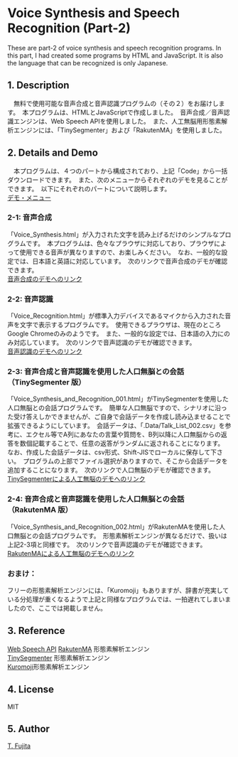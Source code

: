 # Voice Synthesis and Speech Recognition (Part-2)
These are part-2 of voice synthesis and speech recognition programs. In this part, I had created some programs by HTML and JavaScript. It is also the language that can be recognized is only Japanese.

## 1. Description
　無料で使用可能な音声合成と音声認識プログラムの（その２）をお届けします。　本プログラムは、HTMLとJavaScriptで作成しました。　音声合成／音声認識エンジンは、Web Speech APIを使用しました。　また、人工無脳用形態素解析エンジンには、「TinySegmenter」および「RakutenMA」を使用しました。

## 2. Details and Demo
　本プログラムは、４つのパートから構成されており、上記「Code」から一括ダウンロードできます。　また、次のメニューからそれぞれのデモを見ることができます。　以下にそれぞれのパートについて説明します。  
 [デモ・メニュー]()  

### 2-1: 音声合成
「Voice_Synthesis.html」が入力された文字を読み上げるだけのシンプルなプログラムです。　本プログラムは、色々なプラウザに対応しており、プラウザによって使用できる音声が異なりますので、お楽しみください。　なお、一般的な設定では、日本語と英語に対応しています。　次のリンクで音声合成のデモが確認できます。  
[音声合成のデモへのリンク]()  

### 2-2: 音声認識
「Voice_Recognition.html」が標準入力デバイスであるマイクから入力された音声を文字で表示するプログラムです。　使用できるプラウザは、現在のところGoogle Chromeのみのようです。　また、一般的な設定では、日本語の入力にのみ対応しています。　次のリンクで音声認識のデモが確認できます。  
[音声認識のデモへのリンク]()  

### 2-3: 音声合成と音声認識を使用した人口無脳との会話（TinySegmenter 版）
「Voice_Synthesis_and_Recognition_001.html」がTinySegmenterを使用した人口無脳との会話プログラムです。　簡単な人口無脳ですので、シナリオに沿った受け答えしかできませんが、ご自身で会話データを作成し読み込ませることで拡張できるようにしています。　会話データは、「.Data/Talk_List_002.csv」を参考に、エクセル等でA列にあなたの言葉や質問を、B列以降に人口無脳からの返答を数個記載することで、任意の返答がランダムに返されることになります。　なお、作成した会話データは、csv形式、Shift-JISでローカルに保存して下さい。　プログラムの上部でファイル選択がありますので、そこから会話データを追加することになります。　次のリンクで人口無脳のデモが確認できます。  
[TinySegmenterによる人工無脳のデモへのリンク]()  

### 2-4: 音声合成と音声認識を使用した人口無脳との会話（RakutenMA 版）
「Voice_Synthesis_and_Recognition_002.html」がRakutenMAを使用した人口無脳との会話プログラムです。　形態素解析エンジンが異なるだけで、扱いは上記2-3項と同様です。　次のリンクで音声認識のデモが確認できます。  
[RakutenMAによる人工無脳のデモへのリンク]()  

### おまけ：
フリーの形態素解析エンジンには、「Kuromoji」もありますが、辞書が充実している分処理が重くなるようで上記と同様なプログラムでは、一拍遅れてしまいましたので、ここでは掲載しません。  

## 3. Reference
[Web Speech API](https://developer.mozilla.org/ja/docs/Web/API/Web_Speech_API)
[RakutenMA](https://github.com/rakuten-nlp/rakutenma/blob/master/README-ja.md) 形態素解析エンジン  
[TinySegmenter](http://chasen.org/~taku/software/TinySegmenter/) 形態素解析エンジン  
[Kuromoji](https://www.atilika.com/ja/kuromoji/)形態素解析エンジン  

## 4. License
MIT  

## 5. Author
[T. Fujita](https://github.com/To-Fujita)  
